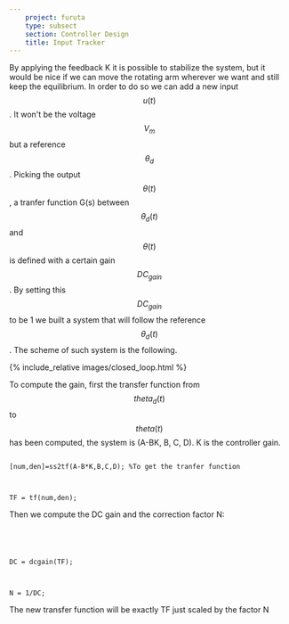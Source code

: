 ```yaml
---
    project: furuta
    type: subsect
    section: Controller Design
    title: Input Tracker
---
```


By applying the feedback K it is possible to stabilize the system, but it would be nice if we can move the rotating arm wherever we want and still keep the equilibrium. In order to do so we can add a new input $$u(t)$$. It won't be the voltage $$ V_{m} $$ but a reference $$ \theta_{d}$$. Picking the output $$\theta(t)$$, a tranfer function G(s) between $$\theta_{d}(t)$$ and $$\theta(t)$$ is defined with a certain gain $$DC_{gain}$$. By setting this $$DC_{gain}$$ to be 1 we built a system that will follow the reference $$\theta_{d}(t)$$. The scheme of such system is the following.

{% include_relative images/closed_loop.html %}

To compute the gain, first the transfer function from $$theta_{d}(t)$$ to $$theta(t)$$ has been computed, the system is  (A-BK, B, C, D). K is the controller gain.

<code>
[num,den]=ss2tf(A-B*K,B,C,D); %To get the tranfer function
<br><br>
TF = tf(num,den);
</code>

Then we compute the DC gain and the correction factor N:

<code>
<br><br>
DC = dcgain(TF);
<br><br>
N = 1/DC;
</code>

The new transfer function will be exactly TF just scaled by the factor N



